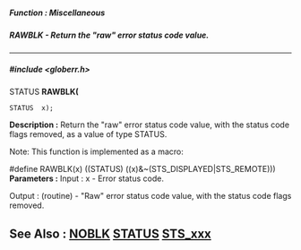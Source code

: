 ##### Function : Miscellaneous
##### RAWBLK - Return the "raw" error status code value.
---
##### #include <globerr.h>
STATUS **RAWBLK(**

	STATUS  x);
**Description :**
Return the "raw" error status code value, with the status code flags removed, 
as a value of type STATUS.

Note: This function is implemented as a macro:

#define RAWBLK(x) ((STATUS) ((x)&~(STS_DISPLAYED|STS_REMOTE)))
**Parameters :**
Input :
x  -  Error status code.

Output :
(routine)  -  "Raw" error status code value, with the status code flags removed.


**See Also :**
[NOBLK](D:/md_files/NOBLK.md)
[STATUS](D:/md_files/STATUS.md)
[STS_xxx](D:/md_files/STS_xxx.md)
---
